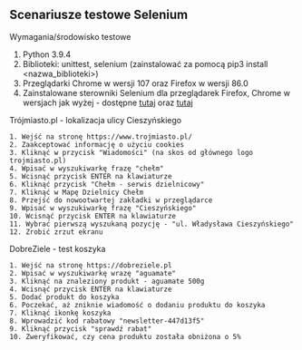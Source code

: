 ## Scenariusze testowe Selenium

Wymagania/środowisko testowe

1. Python 3.9.4
2. Biblioteki: unittest, selenium (zainstalować za pomocą pip3 install <nazwa_biblioteki>)
3. Przeglądarki Chrome w wersji 107 oraz Firefox w wersji 86.0
4. Zainstalowane sterowniki Selenium dla przeglądarek Firefox, Chrome w wersjach jak wyżej - dostępne [tutaj](https://chromedriver.chromium.org/downloads) oraz [tutaj](https://github.com/mozilla/geckodriver/releases) 


Trójmiasto.pl - lokalizacja ulicy Cieszyńskiego

    1. Wejść na stronę https://www.trojmiasto.pl/
    2. Zaakceptować informację o użyciu cookies
    3. Kliknąć w przycisk "Wiadomości" (na skos od głównego logo trojmiasto.pl) 
    4. Wpisać w wyszukiwarkę frazę "chełm"
    5. Wcisnąć przycisk ENTER na klawiaturze
    6. Kliknąć przycisk "Chełm - serwis dzielnicowy"
    7. Kliknąć w Mapę Dzielnicy Chełm
    8. Przejść do nowootwartej zakładki w przeglądarce
    9. Wpisać w wyszukiwarkę frazę "Cieszyńskiego"
    10. Wcisnąć przycisk ENTER na klawiaturze
    11. Wybrać pierwszą wyszukaną pozycję - "ul. Władysława Cieszyńskiego"
    12. Zrobić zrzut ekranu

DobreZiele - test koszyka

    1. Wejść na stronę https://dobreziele.pl
    2. Wpisać w wyszukiwarkę wrazę "aguamate"
    3. Kliknąć na znaleziony produkt - aguamate 500g
    4. Wcisnąć przycisk ENTER na klawiaturze
    5. Dodać produkt do koszyka
    6. Poczekać, aż zniknie wiadomość o dodaniu produktu do koszyka
    7. Kliknąć ikonkę koszyka
    8. Wprowadzić kod rabatowy "newsletter-447d13f5"
    9. Kliknąć przycisk "sprawdź rabat"
    10. Zweryfikować, czy cena produktu została obniżona o 5%
